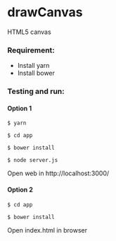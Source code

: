 # drawCanvas

HTML5 canvas

### Requirement:
- Install yarn
- Install bower

### Testing and run:

#### Option 1
```$ yarn```

```$ cd app```

```$ bower install ```

```$ node server.js```

Open web in http://localhost:3000/

#### Option 2
```$ cd app```

```$ bower install ```

Open index.html in browser